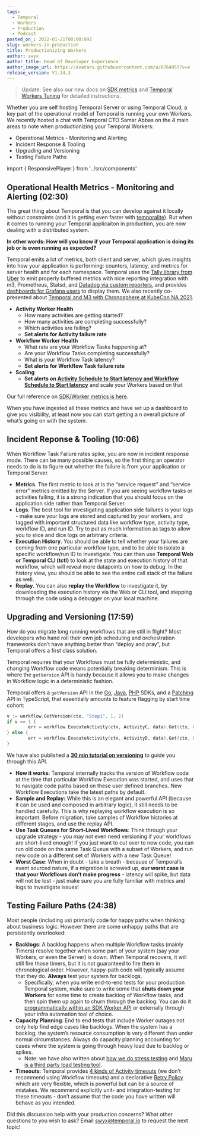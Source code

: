 ```yaml
---
tags:
  - Temporal
  - Workers
  - Production
  - Podcast
posted_on_: 2022-01-21T00:00:09Z
slug: workers-in-production
title: Productionizing Workers
author: swyx
author_title: Head of Developer Experience
author_image_url: https://avatars.githubusercontent.com/u/6764957?v=4
release_version: V1.14.3
---
```


> Update: See also our new docs on [SDK metrics](https://docs.temporal.io/references/sdk-metrics/) and [Temporal Workers Tuning](https://docs.temporal.io/application-development/worker-performance/) for detailed instructions.

Whether you are self hosting Temporal Server or using Temporal Cloud, a key part of the operational model of Temporal is running your own Workers. We recently hosted a chat with Temporal CTO Samar Abbas on the 4 main areas to note when productionizing your Temporal Workers:

<!--truncate-->

- Operational Metrics - Monitoring and Alerting
- Incident Response & Tooling
- Upgrading and Versioning
- Testing Failure Paths

import { ResponsivePlayer } from '../src/components'

<ResponsivePlayer url='https://www.youtube.com/watch?v=bKRIkbxrVjs' />

## Operational Health Metrics - Monitoring and Alerting (02:30)

The great thing about Temporal is that you can develop against it locally without constraints (and it is getting even faster with [temporalite](https://github.com/DataDog/temporalite)). But when it comes to running your Temporal applicaiton in production, you are now dealing with a distributed system.

**In other words: How will you know if your Temporal application is doing its job or is even running as expected?**

Temporal emits a lot of metrics, both client and server, which gives insights into how your application is performing: counters, latency, and metrics for server health and for each namespace. Temporal uses the [Tally library from Uber](https://github.com/uber-go/tally) to emit properly buffered metrics with nice reporting integration with m3, Prometheus, Statsd, and [Datadog via custom reporters](https://docs.temporal.io/server/options/#withcustommetricsreporter), and provides [dashboards for Grafana users](https://github.com/temporalio/dashboards) to display them. We also recently co-presented about [Temporal and M3 with Chronosphere at KubeCon NA 2021](https://www.youtube.com/watch?v=8OCDPDGA_C0).

- **Activity Worker Health**
    - How many activities are getting started?
    - How many activities are completing successfully?
    - Which activities are failing?
    - **Set alerts for Activity failure rate**
- **Workflow Worker Health**
    - What rate are your Workflow Tasks happening at?
    - Are your Workflow Tasks completing successfully?
    - What is your Workflow Task latency?
    - **Set alerts for Workflow Task failure rate**
- **Scaling**
    - **Set alerts on [Activity Schedule to Start latency and Workflow Schedule to Start latency](https://docs.temporal.io/server/production-deployment/#scaling-and-metrics)** and scale your Workers based on that

Our full reference on [SDK/Worker metrics is here](https://docs.temporal.io/references/sdk-metrics/).

When you have ingested all these metrics and have set up a dashboard to give you visibility, at least now you can start getting a n overall picture of what’s going on with the system.

## Incident Reponse & Tooling (10:06)

When Workflow Task Failure rates spike, you are now in incident response mode. There can be many possible causes, so the first thing an operator needs to do is to figure out whether the failure is from your application or Temporal Server. 

- **Metrics**. The first metric to look at is the “service request” and “service error” metrics emitted by the Server. If you are seeing workflow tasks or activities failing, it is a strong indication that you should focus on the application side rather than Temporal Server.
- **Logs**. The best tool for investigating application side failures is your logs - make sure your logs are stored and captured by your workers, and tagged with important structured data like workflow type, activity type, workflow ID, and run ID. Try to put as much information as tags to allow you to slice and dice logs on arbitrary criteria.
- **Execution History**. You should be able to tell whether your failures are coming from one particular workflow type, and to be able to isolate a specific workflow/run ID to investigate. You can then use **Temporal Web or Temporal CLI (tctl)** to look at the state and execution history of that workflow, which will reveal more datapoints on how to debug. In the history view, you should be able to see the entire call stack of the failure as well.
- **Replay**. You can also **replay the Workflow** to investigate it, by downloading the execution history via the Web or CLI tool, and stepping through the code using a debugger on your local machine.

## Upgrading and Versioning (17:59)

How do you migrate long running workflows that are still in flight? Most developers who hand roll their own job scheduling and orchestration frameworks don’t have anything better than “deploy and pray”, but Temporal offers a first class solution.

Temporal requires that your Workflows must be fully deterministic, and changing Workflow code means potentially breaking determinism. This is where the `getVersion` API is handy because it allows you to make changes in Workflow logic in a deterministic fashion.

Temporal offers a `getVersion` API in the [Go](https://docs.temporal.io/go/versioning/#workflowgetversion), [Java](https://docs.temporal.io/java/versioning/#java-versioning-api), [PHP](https://docs.temporal.io/php/versioning/#workflowgetversion) SDKs, and a [Patching](https://docs.temporal.io/typescript/patching) API in TypeScript, that essentially amounts to feature flagging by start time cohort:

```go
v := workflow.GetVersion(ctx, "Step1", 1, 2)
if v == 1 {
        err = workflow.ExecuteActivity(ctx, ActivityC, data).Get(ctx, &result1)
} else {
        err = workflow.ExecuteActivity(ctx, ActivityD, data).Get(ctx, &result1)
}
```

We have also published a **[30 min tutorial on versioning](https://www.youtube.com/watch?v=kkP899WxgzY&feature=emb_title)** to guide you through this API.

- **How it works**: Temporal internally tracks the version of Workflow code at the time that particular Workflow Execution was started, and uses that to navigate code paths based on these user defined branches. New Workflow Executions take the latest paths by default.
- **Sample and Replay:** While this is an elegant and powerful API (because it can be used and composed in arbitrary logic), it still needs to be handled carefully. This is why replaying workflow execution is so important. Before migration, take samples of Workflow histories at different stages, and use the replay API.
- **Use Task Queues for Short-Lived Workflows**: Think through your upgrade strategy - you may not even need versioning if your workflows are short-lived enough! If you just want to cut over to new code, you can run old code on the same Task Queue with a subset of Workers, and run new code on a different set of Workers with a new Task Queue!
- **Worst Case**: When in doubt - take a breath - because of Temporal’s event sourced nature, if a migration is screwed up, **our worst case is that your Workflows don’t make progress** - latency will spike, but data will not be lost - just make sure you are fully familiar with metrics and logs to investigate issues!

## Testing Failure Paths (24:38)

Most people (including us) primarily code for happy paths when thinking about business logic. However there are some unhappy paths that are persistently overlooked:

- **Backlogs**: A backlog happens when multiple Workflow tasks (mainly Timers) resolve together when some part of your system (say your Workers, or even the Server) is down. When Temporal recovers, it will still fire those timers, but it is not guaranteed to fire them in chronological order. However, happy-path code will typically assume that they do. **Always** test your system for backlogs.
    - Specifically, when you write end-to-end tests for your production Temporal system, make sure to write some that **shuts down your Workers** for some time to create backlog of Workflow tasks, and then spin them up again to churn through the backlog. You can do it [programmatically within an SDK Worker API](https://docs.temporal.io/typescript/workers#how-to-shut-down-a-worker-and-track-its-state) or externally through your infra automation tool of choice.
- **Capacity Planning**: End to end tests that include Worker outages not only help find edge cases like backlogs. When the system has a backlog, the system’s resource consumption is very different than under normal circumstances. Always do capacity planning accounting for cases where the system is going through heavy load due to backlog or spikes.
    - Note: we have also written about [how we do stress testing](https://docs.temporal.io/blog/temporal-deep-dive-stress-testing/) and [Maru is a third party load testing tool](https://mikhail.io/2021/03/maru-load-testing-tool-for-temporal-workflows/).
- **Timeouts**: Temporal provides [4 kinds of Activity timeouts](https://docs.temporal.io/blog/activity-timeouts/) (we don’t recommend using Workflow timeouts) and a declarative [Retry Policy](https://docs.temporal.io/concepts/activities/#retries) which are very flexible, which is powerful but can be a source of mistakes. We recommend explicitly unit- and integration-testing for these timeouts - don’t assume that the code you have written will behave as you intended.


Did this discussion help with your production concerns? What other questions to you wish to ask? Email [swyx@temporal.io](mailto:swyx@temporal.io) to request the next topic!
